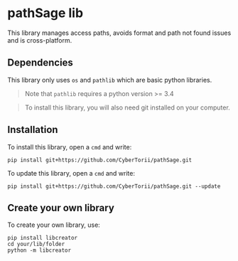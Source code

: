 # pathSage lib
This library manages access paths, avoids format and path not found issues and is cross-platform.

## Dependencies
This library only uses `os` and `pathlib` which are basic python libraries.
> Note that `pathlib` requires a python version >= 3.4

> To install this library, you will also need git installed on your computer. 

## Installation
To install this library, open a `cmd` and write:
```
pip install git+https://github.com/CyberTorii/pathSage.git
```
To update this library, open a `cmd` and write:
```
pip install git+https://github.com/CyberTorii/pathSage.git --update
```

## Create your own library
To create your own library, use:
```
pip install libcreator
cd your/lib/folder
python -m libcreator
```